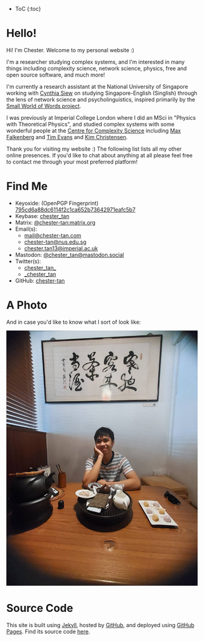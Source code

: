 * ToC
{:toc}

# Hello!

Hi! I'm Chester. Welcome to my personal website \:\)

I'm a researcher studying complex systems, and I'm interested in many things including complexity science, network science, physics, free and open source software, and much more! 

I'm currently a research assistant at the National University of Singapore working with [Cynthia Siew](https://csqsiew.netlify.app/) on studying Singapore-English (Singlish) through the lens of network science and psycholinguistics, inspired primarily by the [Small World of Words project](https://smallworldofwords.org/en/project/home).

I was previously at Imperial College London where I did an MSci in \"Physics with Theoretical Physics\", and studied complex systems with some wonderful people at the [Centre for Complexity Science](https://www.imperial.ac.uk/complexity-science) including [Max Falkenberg](https://orcid.org/0000-0002-2986-2494) and [Tim Evans](http://netplexity.org/) and [Kim Christensen](https://www.imperial.ac.uk/people/k.christensen).

Thank you for visiting my website \:\) The following list lists all my other online presences. If you'd like to chat about anything at all please feel free to contact me through your most preferred platform!

# Find Me

- Keyoxide: (OpenPGP Fingerprint) [795cd6a88dc6114f2c1ca652b73642971eafc5b7](https://keyoxide.org/795cd6a88dc6114f2c1ca652b73642971eafc5b7)
- Keybase: [chester_tan](https://keybase.io/chester_tan)
- Matrix: [@chester-tan:matrix.org](https://matrix.to/#/@chester-tan:matrix.org)
- Email(s): 
  - [mail@chester-tan.com](mailto:mail@chester-tan.com)
  - [chester-tan@nus.edu.sg](mailto:chester-tan@nus.edu.sg)
  - [chester.tan13@imperial.ac.uk](mailto:chester.tan13@imperial.ac.uk)
- Mastodon: [@chester\_tan@mastodon.social](https://mastodon.social/@chester_tan)
- Twitter(s): 
  - [chester\_tan\_](https://twitter.com/chester_tan_)
  - [\_chester\_tan](https://twitter.com/_chester_tan)
- GitHub: [chester-tan](https://github.com/chester-tan)

# A Photo

And in case you'd like to know what I sort of look like:

![profile picture](./hello.jpg)

# Source Code

This site is built using [Jekyll](https://jekyllrb.com/), hosted by [GitHub](https://github.com), and deployed using [GitHub Pages](https://docs.github.com/en/pages/setting-up-a-github-pages-site-with-jekyll/about-github-pages-and-jekyll). Find its source code [here](https://github.com/chester-tan/chester-tan.github.io).
